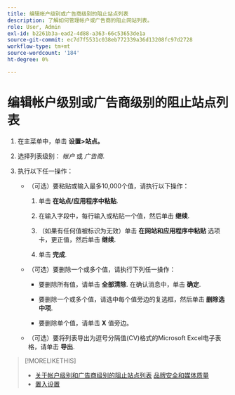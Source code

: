 ```yaml
---
title: 编辑帐户级别或广告商级别的阻止站点列表
description: 了解如何管理帐户或广告商的阻止网站列表。
role: User, Admin
exl-id: b2261b3a-ead2-4d88-a363-66c53653de1a
source-git-commit: ec7d7f5531c038eb772339a36d13208fc97d2728
workflow-type: tm+mt
source-wordcount: '184'
ht-degree: 0%

---
```


# 编辑帐户级别或广告商级别的阻止站点列表

1. 在主菜单中，单击 **设置>站点。**

1. 选择列表级别： *帐户* 或 *广告商*.

1. 执行以下任一操作：

   * （可选）要粘贴或输入最多10,000个值，请执行以下操作：

      1. 单击 **在站点/应用程序中粘贴**.

      1. 在输入字段中，每行输入或粘贴一个值，然后单击 **继续**.

      1. （如果有任何值被标识为无效）单击 **在网站和应用程序中粘贴** 选项卡，更正值，然后单击 **继续**.

      1. 单击 **完成**.

   * （可选）要删除一个或多个值，请执行下列任一操作：

      * 要删除所有值，请单击 **全部清除**. 在确认消息中，单击 **确定**.

      * 要删除一个或多个值，请选中每个值旁边的复选框，然后单击 **删除选中项**.

      * 要删除单个值，请单击 **X** 值旁边。

   * （可选）要将列表导出为逗号分隔值(CV)格式的Microsoft Excel电子表格，请单击 **导出**.

>[!MORELIKETHIS]
>
>* [关于帐户级别和广告商级别的阻止站点列表](/help/dsp/admin/blocked-sites-list-about.md)
> [品牌安全和媒体质量](/help/dsp/introduction/features/brand-safety-media-quality.md)
>* [置入设置](/help/dsp/campaign-management/placements/placement-settings.md)
